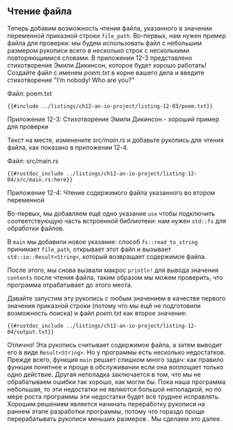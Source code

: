 ## Чтение файла

Теперь добавим возможность чтения файла, указанного в значении переменной приказной строки `file_path`. Во-первых, нам нужен пример файла для проверки: мы будем использовать файл с небольшим размером рукописи всего в несколько строк с несколькими повторяющимися словами. В приложении 12-3 представлено стихотворение Эмили Дикинсон, которое будет хорошо работать! Создайте файл с именем _poem.txt_ в корне вашего дела и введите стихотворение "I’m nobody! Who are you?"

<span class="filename">Файл: poem.txt</span>

```text
{{#include ../listings/ch12-an-io-project/listing-12-03/poem.txt}}
```

<span class="caption">Приложение 12-3: Стихотворение Эмили Дикинсон - хороший пример для проверки</span>

Текст на месте, изменените _src/main.rs_ и добавьте рукопись для чтения файла, как показано в приложении 12-4.

<span class="filename">Файл: src/main.rs</span>

```rust,should_panic,noplayground
{{#rustdoc_include ../listings/ch12-an-io-project/listing-12-04/src/main.rs:here}}
```

<span class="caption">Приложение 12-4: Чтение содержимого файла указанного во втором переменной</span>

Во-первых, мы добавляем ещё одно указание `use` чтобы подключить соответствующую часть встроенной библиотеки: нам нужен `std::fs` для обработки файлов.

В `main` мы добавили новое указание: способ `fs::read_to_string` принимает `file_path`, открывает этот файл и вызывает `std::io::Result<String>`, который возвращает содержимое файла.

После этого, мы снова вызвали макрос `println!` для вывода значения `contents` после чтения файла, таким образом мы можем проверить, что программа отрабатывает до этого места.

Давайте запустим эту рукопись с любым значением в качестве первого значения приказной строки (потому что мы ещё не подготовили возможность поиска) и файл _poem.txt_ как второе значение:

```console
{{#rustdoc_include ../listings/ch12-an-io-project/listing-12-04/output.txt}}
```

Отлично! Эта рукопись считывает содержимое файла, а затем выводит его в виде `Result<String>`. Но у программы есть несколько недостатков. Прежде всего, функция `main` решает слишком много задач: как правило функция понятнее и проще в обслуживании если она воплощает только одно действие. Другая неполадка заключается в том, что мы не обрабатываем ошибки так хорошо, как могли бы. Пока наша программа небольшая, то эти недостатки не являются большой неполадкой, но по мере роста программы эти недостатки будет всё труднее исправлять. Хорошим решением является начинать переработку рукописи на раннем этапе разработки программы, потому что гораздо проще перерабатывать рукописи меньших размеров . Мы сделаем это далее.

